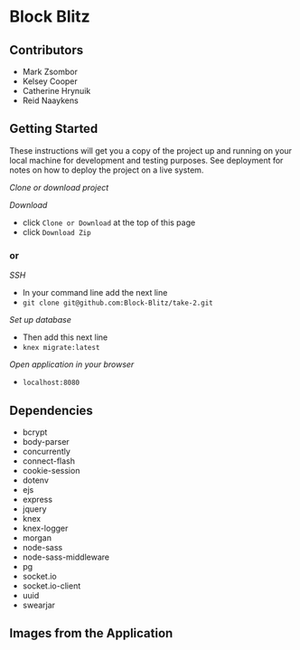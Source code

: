# Block Blitz

## Contributors
- Mark Zsombor
- Kelsey Cooper
- Catherine Hrynuik
- Reid Naaykens

## Getting Started

  These instructions will get you a copy of the project up and running on your local machine for development and testing purposes. See deployment for notes on how to deploy the project on a live system.

  *Clone or download project*

  *Download*
  - click `Clone or Download` at the top of this page
  - click `Download Zip`

  ### or

  *SSH*
  - In your command line add the next line
  - `git clone git@github.com:Block-Blitz/take-2.git`

  *Set up database*
  - Then add this next line
  - `knex migrate:latest`

  *Open application in your browser*
  - `localhost:8080`



## Dependencies

  - bcrypt
  - body-parser
  - concurrently
  - connect-flash
  - cookie-session
  - dotenv
  - ejs
  - express
  - jquery
  - knex
  - knex-logger
  - morgan
  - node-sass
  - node-sass-middleware
  - pg
  - socket.io
  - socket.io-client
  - uuid
  - swearjar


## Images from the Application


